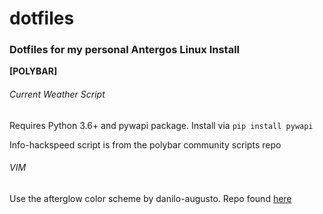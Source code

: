 # dotfiles
### Dotfiles for my personal Antergos Linux Install

**[POLYBAR]**

###### Current Weather Script

Requires Python 3.6+ and pywapi package. Install via
`pip install pywapi`

Info-hackspeed script is from the polybar community scripts repo

###### VIM

Use the afterglow color scheme by danilo-augusto. Repo found [here](https://github.com/danilo-augusto/vim-afterglow)


